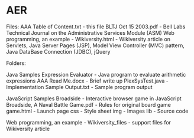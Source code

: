 # AER
Files:
  AAA Table of Content.txt - this file
  BLTJ Oct 15 2003.pdf - Bell Labs Technical Journal on the Administrative Services Module (ASM)
  Web programming, an example - Wikiversity.html - Wikiversity article on     Servlets, Java Server Pages (JSP), Model View Controller (MVC) pattern, Java
	DataBase Connection (JDBC), jQuery
	
Folders:

Java Samples
  Expression Evaluator - Java program to evaluate arithmetic expressions
    AAA Read Me.docx - Brief write up
	PlexSysTest.java - Implementation
	Sample Output.txt - Sample program output

JavaScript Samples
  Broadside - Interactive browser game in JavaScript
    Broadside, A Naval Battle Game.pdf - Rules for original board game
    game.html - Launch page
	css - Style sheet
	img - Images
	lib - Source code
	
Web programming, an example - Wikiversity_files - support files for Wikiversity article
